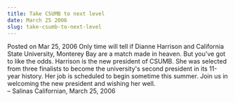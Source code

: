 ```yaml
---
title: Take CSUMB to next level
date: March 25 2006
slug: take-csumb-to-next-level
---
```


 



<span class="date">Posted on Mar 25, 2006    </span>
Only time will tell if Dianne Harrison and California State
University, Monterey Bay are a match made in heaven. But you&apos;ve got
to like the odds. Harrison is the new president of CSUMB. She was
selected from three finalists to become the university&apos;s second
president in its 11-year history. Her job is scheduled to begin
sometime this summer. Join us in welcoming the new president and
wishing her well.<br>
&#x2013; Salinas Californian, March 25, 2006<br/></br>




```
